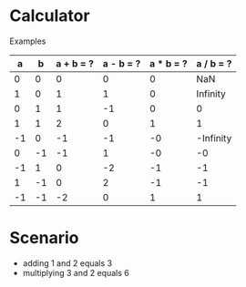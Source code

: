 # Calculator

Examples

|  a |  b | a + b = ? | a - b = ? | a * b = ? | a / b = ? |
|----|----|-----------|-----------|-----------|-----------|
|  0 |  0 |  0        |  0        |  0        | NaN       |
|  1 |  0 |  1        |  1        |  0        | Infinity  |
|  0 |  1 |  1        | -1        |  0        |  0        |
|  1 |  1 |  2        |  0        |  1        |  1        |
| -1 |  0 | -1        | -1        | -0        | -Infinity |
|  0 | -1 | -1        |  1        | -0        | -0        |
| -1 |  1 |  0        | -2        | -1        | -1        |
|  1 | -1 |  0        |  2        | -1        | -1        |
| -1 | -1 | -2        |  0        |  1        |  1        |

# Scenario

- adding 1 and 2 equals 3
- multiplying 3 and 2 equals 6